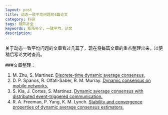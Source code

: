 ```yaml
---
layout: post
title: 动态一致平均问题的4篇论文
category: 科研
tags: 矩阵补全
keywords: 矩阵补全，一致平均，论文
description: 
---
```


关于动态一致平均问题的文章看过几篇了，现在将每篇文章的重点整理出来，以便稍后写论文时查阅。

###文章整理：

1. M. Zhu, S. Martinez. [Discrete-time dynamic average consensus.]()
2. D. P. Spanos, R. Olfati-Saber, R. M. Murray. [Dynamic consensus on mobile networks.]() 
3. S. Kia, J. Cortes, S. Martinez. [Dynamic average consensus with distributed event-triggered communication.]() 
4. R. A. Freeman, P. Yang, K. M. Lynch. [Stability and convergence properties of dynamic average consensus estimators.]()

